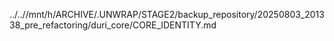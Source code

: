 ../..//mnt/h/ARCHIVE/.UNWRAP/STAGE2/backup_repository/20250803_201338_pre_refactoring/duri_core/CORE_IDENTITY.md